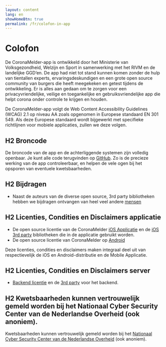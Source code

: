 ```yaml
---
layout: content
lang: en
showHomeBtn: true
permalink: /fr/colofon-in-app
---
```


# Colofon

<p class="md-block-lead md-text-color-RO-donkerblauw" markdown="1">
    De CoronaMelder-app is ontwikkeld door het Ministerie van Volksgezondheid, Welzijn en Sport in samenwerking met het RIVM en de landelijke GGD’en. De app had niet tot stand kunnen komen zonder de hulp van tientallen experts, ervaringsdeskundigen en een grote open source community van burgers die heeft meegekeken en getest tijdens de ontwikkeling. Er is alles aan gedaan om te zorgen voor een privacyvriendelijke, veilige en toegankelijke en gebruiksvriendelijke app die helpt  corona onder controle te krijgen en houden.
</p>

De CoronaMelder-app volgt de Web Content Accessibility Guidelines (WCAG) 2.1 op niveau AA zoals opgenomen in Europese standaard EN 301 549. Als deze Europese standaard wordt bijgewerkt met specifieke richtlijnen voor mobiele applicaties, zullen we deze volgen.

## H2 Broncode

De broncode van de app en de achterliggende systemen zijn volledig openbaar. Je kunt alle code terugvinden op <a target="_blank" href="https://github.com/minvws">GitHub</a>. Zo is de precieze werking van de app controleerbaar, en helpen de vele ogen bij het opsporen van eventuele kwetsbaarheden.

## H2 Bijdragen

- Naast de auteurs van de diverse open source, 3rd party bibliotheken hebben we bijdragen ontvangen van heel veel andere <a target="_blank" href="https://github.com/minvws/nl-covid19-notification-app-design/blob/master/%E2%9D%A4%EF%B8%8F">mensen</a>

## H2 Licenties, Condities en Disclaimers applicatie

- De open source licentie van de CoronaMelder <a target="_blank" href="https://github.com/minvws/nl-covid19-notification-app-ios/blob/master/LICENSES.md">iOS Applicatie</a> en de <a target="_blank" href="https://github.com/minvws/nl-covid19-notification-app-ios/tree/master/licenses">iOS 3rd party</a> bibliotheken die in de applicatie gebruikt worden.
- De open source licentie van CoronaMelder op <a target="_blank" href="https://github.com/minvws/nl-covid19-notification-app-android/blob/master/LICENSES.md">Android</a>

Deze licenties, condities en disclaimers maken integraal deel uit van respectievelijk de iOS en Android-distributie en de Mobile Applicatie.

## H2 Licenties, Condities en Disclaimers server

- <a target="_blank" href="https://github.com/minvws/nl-covid19-notification-app-backend/blob/master/LICENSES.md">Backend licentie</a> en de <a target="_blank" href="https://github.com/minvws/nl-covid19-notification-app-backend/tree/master/LICENSE">3rd party</a> voor het backend.

## H2 Kwetsbaarheden kunnen vertrouwelijk gemeld worden bij het Nationaal Cyber Security Center van de Nederlandse Overheid (ook anoniem).

Kwetsbaarheden kunnen vertrouwelijk gemeld worden bij het <a target="_blank" href="https://www.ncsc.nl/contact/kwetsbaarheid-melden" >Nationaal Cyber Security Center van de Nederlandse Overheid</a> (ook anoniem).
